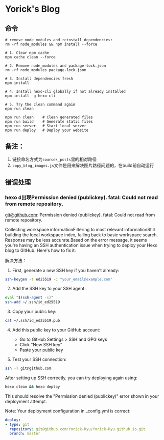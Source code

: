 # Yorick's Blog

## 命令

```shell
# remove node_modules and reinstall dependencies:
rm -rf node_modules && npm install --force

# 1. Clear npm cache
npm cache clean --force

# 2. Remove node_modules and package-lock.json
rm -rf node_modules package-lock.json

# 3. Install dependencies fresh
npm install

# 4. Install hexo-cli globally if not already installed
npm install -g hexo-cli

# 5. Try the clean command again
npm run clean
```

```shell
npm run clean    # Clean generated files
npm run build    # Generate static files
npm run server   # Start local server
npm run deploy   # Deploy your website
```

## 备注：

1. 链接命名方式为`source\_posts`里的相对路径
2. `copy_blog_images.js`文件是用来解决图片路径问题的，在build前自动运行


## 错误处理

### hexo d出现Permission denied (publickey). fatal: Could not read from remote repository.
git@github.com: Permission denied (publickey). fatal: Could not read from remote repository.

Collecting workspace informationFiltering to most relevant informationStill building the local workspace index, falling back to basic workspace search. Response may be less accurate.Based on the error message, it seems you're having an SSH authentication issue when trying to deploy your Hexo blog to GitHub. Here's how to fix it:


解决方法：

1. First, generate a new SSH key if you haven't already:

```sh
ssh-keygen -t ed25519 -C "your_email@example.com"
```

2. Add the SSH key to your SSH agent:

```sh
eval "$(ssh-agent -s)"
ssh-add ~/.ssh/id_ed25519
```

3. Copy your public key:

```sh
cat ~/.ssh/id_ed25519.pub
```

4. Add this public key to your GitHub account:
   - Go to GitHub Settings > SSH and GPG keys
   - Click "New SSH key"
   - Paste your public key

5. Test your SSH connection:

```sh
ssh -T git@github.com
```

After setting up SSH correctly, you can try deploying again using:

```sh
hexo clean && hexo deploy
```

This should resolve the "Permission denied (publickey)" error shown in your deployment attempt.

Note: Your deployment configuration in _config.yml is correct:

```yml
deploy:
- type: git
  repository: git@github.com:Yorick-Ryu/Yorick-Ryu.github.io.git
  branch: master
```